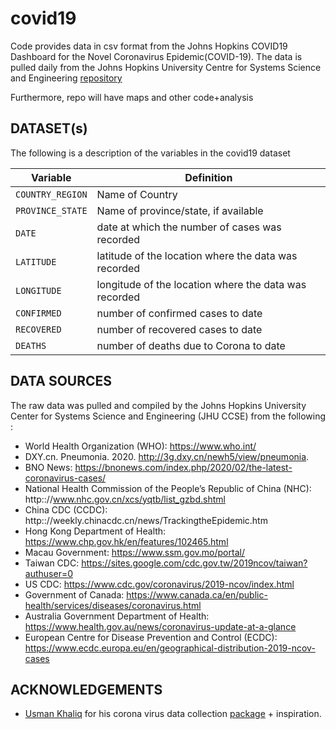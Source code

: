 
# covid19

<!-- badges: start -->
<!-- badges: end -->

Code provides data in csv format from the Johns Hopkins COVID19 Dashboard for the Novel Coronavirus Epidemic(COVID-19). The data is pulled daily from the Johns Hopkins University Centre for Systems Science and Engineering [repository](https://github.com/CSSEGISandData/COVID-19)

Furthermore, repo will have maps and other code+analysis 

## DATASET(s)

The following is a description of the variables in the covid19 dataset

| Variable        | Definition      
| ------------- | ------------- | 
| `COUNTRY_REGION`      | Name of Country | 
| `PROVINCE_STATE`| Name of province/state, if available | 
| `DATE` | date at which the number of cases was recorded |
| `LATITUDE` | latitude of the location where the data was recorded |
| `LONGITUDE` | longitude of the location where the data was recorded |
| `CONFIRMED` | number of confirmed cases to date |
| `RECOVERED` | number of recovered cases to date |
| `DEATHS` | number of deaths due to Corona to date |


## DATA SOURCES

The raw data was pulled and compiled by the Johns Hopkins University Center for Systems Science and Engineering (JHU CCSE) from the following :

* World Health Organization (WHO): https://www.who.int/ <br>
* DXY.cn. Pneumonia. 2020. http://3g.dxy.cn/newh5/view/pneumonia.  <br>
* BNO News: https://bnonews.com/index.php/2020/02/the-latest-coronavirus-cases/  <br>
* National Health Commission of the People’s Republic of China (NHC): http&#58;://www.nhc.gov.cn/xcs/yqtb/list_gzbd.shtml
* China CDC (CCDC): http&#58;://weekly.chinacdc.cn/news/TrackingtheEpidemic.htm <br>
* Hong Kong Department of Health: https://www.chp.gov.hk/en/features/102465.html <br>
* Macau Government: https://www.ssm.gov.mo/portal/ <br>
* Taiwan CDC: https://sites.google.com/cdc.gov.tw/2019ncov/taiwan?authuser=0 <br>
* US CDC: https://www.cdc.gov/coronavirus/2019-ncov/index.html <br>
* Government of Canada: https://www.canada.ca/en/public-health/services/diseases/coronavirus.html <br>
* Australia Government Department of Health: https://www.health.gov.au/news/coronavirus-update-at-a-glance <br>
* European Centre for Disease Prevention and Control (ECDC): https://www.ecdc.europa.eu/en/geographical-distribution-2019-ncov-cases <br>


## ACKNOWLEDGEMENTS

- [Usman Khaliq](https://github.com/ottoman91/) for his corona virus data collection [package](https://github.com/ottoman91/covid19) + inspiration.


